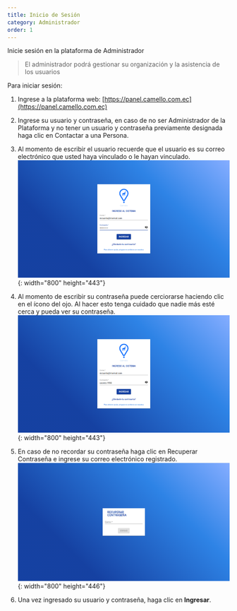 ```yaml
---
title: Inicio de Sesión
category: Administrador  
order: 1
---
```


Inicie sesi&oacute;n en la plataforma de Administrador

> El administrador podr&aacute; gestionar su organizaci&oacute;n y la asistencia de los usuarios

Para iniciar sesi&oacute;n:

1. Ingrese a la plataforma web: [https://panel.camello.com.ec](https://panel.camello.com.ec)

2. Ingrese su usuario y contrase&ntilde;a, en caso de no ser Administrador de la Plataforma y no tener un usuario y contrase&ntilde;a previamente designada haga clic en Contactar a una Persona.

3. Al momento de escribir el usuario recuerde que el usuario es su correo electr&oacute;nico que usted haya vinculado o le hayan vinculado.&nbsp;![](/uploads/screenshot-from-2020-10-09-08-27-13.png){: width="800" height="443"}

4. Al momento de escribir su contrase&ntilde;a puede cerciorarse haciendo clic en el &iacute;cono del ojo. Al hacer esto tenga cuidado que nadie m&aacute;s esté cerca y pueda ver su contrase&ntilde;a.![](/uploads/screenshot-from-2020-10-09-08-26-55.png){: width="800" height="443"}

5. En caso de no recordar su contrase&ntilde;a haga clic en Recuperar Contrase&ntilde;a e ingrese su correo electr&oacute;nico registrado.&nbsp;![](/uploads/screenshot-from-2020-09-10-08-33-12.png){: width="800" height="446"}

6. Una vez ingresado su usuario y contrase&ntilde;a, haga clic en **Ingresar**.